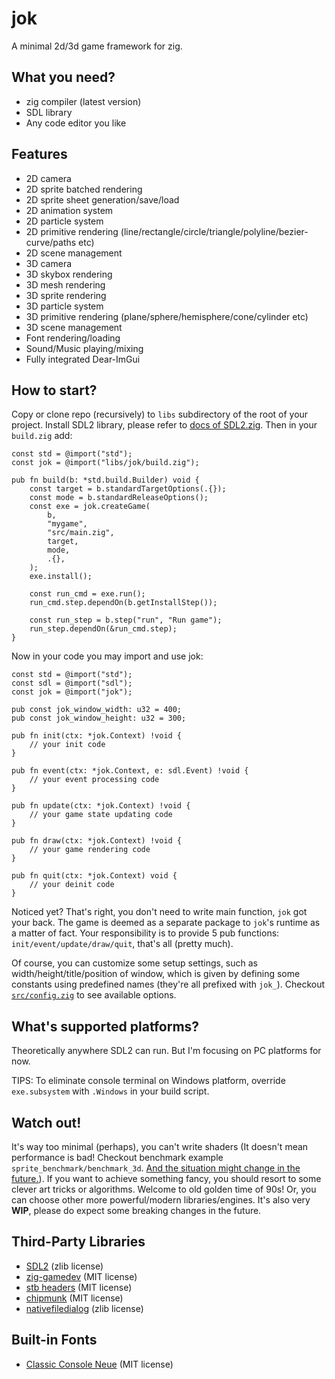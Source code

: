 # jok
A minimal 2d/3d game framework for zig.

## What you need?
* zig compiler (latest version)
* SDL library
* Any code editor you like

## Features
* 2D camera
* 2D sprite batched rendering
* 2D sprite sheet generation/save/load
* 2D animation system
* 2D particle system
* 2D primitive rendering (line/rectangle/circle/triangle/polyline/bezier-curve/paths etc)
* 2D scene management
* 3D camera
* 3D skybox rendering
* 3D mesh rendering
* 3D sprite rendering
* 3D particle system
* 3D primitive rendering (plane/sphere/hemisphere/cone/cylinder etc)
* 3D scene management
* Font rendering/loading
* Sound/Music playing/mixing
* Fully integrated Dear-ImGui

## How to start?
Copy or clone repo (recursively) to `libs` subdirectory of the root of your project.
Install SDL2 library, please refer to [docs of SDL2.zig](https://github.com/MasterQ32/SDL.zig).
Then in your `build.zig` add:

```zig
const std = @import("std");
const jok = @import("libs/jok/build.zig");

pub fn build(b: *std.build.Builder) void {
    const target = b.standardTargetOptions(.{});
    const mode = b.standardReleaseOptions();
    const exe = jok.createGame(
        b, 
        "mygame",
        "src/main.zig",
        target,
        mode,
        .{},
    );
    exe.install();

    const run_cmd = exe.run();
    run_cmd.step.dependOn(b.getInstallStep());

    const run_step = b.step("run", "Run game");
    run_step.dependOn(&run_cmd.step);
}
```

Now in your code you may import and use jok:

```zig
const std = @import("std");
const sdl = @import("sdl");
const jok = @import("jok");

pub const jok_window_width: u32 = 400;
pub const jok_window_height: u32 = 300;

pub fn init(ctx: *jok.Context) !void {
    // your init code
}

pub fn event(ctx: *jok.Context, e: sdl.Event) !void {
    // your event processing code
}

pub fn update(ctx: *jok.Context) !void {
    // your game state updating code
}

pub fn draw(ctx: *jok.Context) !void {
    // your game rendering code
}

pub fn quit(ctx: *jok.Context) void {
    // your deinit code
}
```

Noticed yet? That's right, you don't need to write main function, `jok` got your back.
The game is deemed as a separate package to `jok`'s runtime as a matter of fact. 
Your responsibility is to provide 5 pub functions: `init/event/update/draw/quit`, that's all (pretty much).

Of course, you can customize some setup settings, such as width/height/title/position of window,
which is given by defining some constants using predefined names (they're all prefixed with `jok_`).
Checkout [`src/config.zig`](https://github.com/Jack-Ji/jok/blob/main/src/config.zig) to see available options.

## What's supported platforms?
Theoretically anywhere SDL2 can run. But I'm focusing on PC platforms for now.

TIPS: To eliminate console terminal on Windows platform, override `exe.subsystem` with `.Windows` in your build script.

## Watch out!
It's way too minimal (perhaps), you can't write shaders (It doesn't mean performance is bad! Checkout
benchmark example `sprite_benchmark/benchmark_3d`. [And the situation might change in the future.](https://gist.github.com/icculus/f731224bef3906e4c5e8cbed6f98bb08)).
If you want to achieve something fancy, you should resort to some clever art tricks or algorithms.
Welcome to old golden time of 90s! Or, you can choose other more powerful/modern libraries/engines.
It's also very **WIP**, please do expect some breaking changes in the future.

## Third-Party Libraries
* [SDL2](https://www.libsdl.org) (zlib license)
* [zig-gamedev](https://github.com/michal-z/zig-gamedev) (MIT license)
* [stb headers](https://github.com/nothings/stb) (MIT license)
* [chipmunk](https://chipmunk-physics.net/) (MIT license)
* [nativefiledialog](https://github.com/mlabbe/nativefiledialog) (zlib license)

## Built-in Fonts
* [Classic Console Neue](http://webdraft.hu/fonts/classic-console/) (MIT license)

